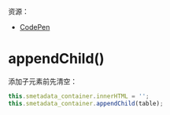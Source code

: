 资源：  
* [CodePen](https://codepen.io/#)

# appendChild()
添加子元素前先清空：  
```js
this.smetadata_container.innerHTML = '';
this.smetadata_container.appendChild(table);
```
